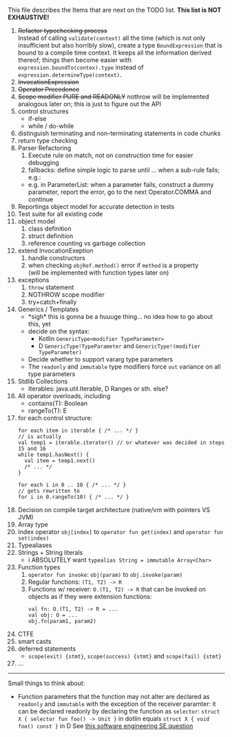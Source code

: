 This file describes the Items that are next on the TODO list. **This list is NOT EXHAUSTIVE!**

1. ~~Refactor typechecking process~~  
   Instead of calling `validate(context)` all the time (which is not only insufficient
   but also horribly slow), create a type `BoundExpression` that is bound to a compile
   time context. It keeps all the information derived thereof; things then become easier
   with `expression.boundTo(contex).type` instead of `expression.determineType(context)`.
2. ~~InvocationExpression~~
3. ~~Operator Precedence~~
4. ~~Scope modifier PURE and READONLY~~
   nothrow will be implemented analogous later on; this is just to figure out the API
5. control structures
   * if-else
   * while / do-while
6. distinguish terminating and non-terminating statements in code chunks
7. return type checking
8. Parser Refactoring
   1. Execute rule on match, not on construction time for easier debugging
   2. fallbacks: define simple logic to parse until ... when a sub-rule fails; e.g.:
     * e.g. in ParameterList: when a parameter fails, construct a dummy parameter,
       report the error, go to the next Operator.COMMA and continue
9. Reportings object model for accurate detection in tests
10. Test suite for all existing code
11. object model
    1. class definition
    2. struct definition
    3. reference counting vs garbage collection
12. extend InvocationExeption
    1. handle constructors
    2. when checking `objRef.method()` error if `method` is a property  
      (will be implemented with function types later on)
13. exceptions
    1. `throw` statement
    2. NOTHROW scope modifier
    3. try+catch+finally
14. Generics / Templates
    * \*sigh\* this is gonna be a huuuge thing... no idea how to go about this, yet
    * decide on the syntax:
      * Kotlin `GenericType<modifier TypeParameter>`
      * D `GenericType!TypeParameter` and `GenericType!(modifier TypeParameter)`
    * Decide whether to support vararg type parameters
    * The `readonly` and `immutable` type modifiers force `out` variance on all type parameters
15. Stdlib Collections
    * Iterables: java.util.Iterable, D Ranges or sth. else?
16. All operator overloads, including
    * contains(T): Boolean
    * <E : Iterable> rangeTo(T): E
17. for each control structure:
    ```
    for each item in iterable { /* ... */ }
    // is actually
    val temp1 = iterable.iterator() // or whatever was decided in steps 15 and 16
    while temp1.hasNext() {
      val item = temp1.next()
      /* ... */
    }

    for each i in 0 .. 10 { /* ... */ }
    // gets rewritten to
    for i in 0.rangeTo(10) { /* ... */ }
    ```
18. Decision on compile target architecture (native/vm with pointers VS JVM)
19. Array type
20. Index operator `obj[index]` to `operator fun get(index)` and `operator fun set(index)`
21. Typealiases
22. Strings + String literals
    * i ABSOLUTELY want `typealias String = immutable Array<Char>`
23. Function types
    1. `operator fun invoke`: `obj(param)` to `obj.invoke(param)`
    2. Regular functions: `(T1, T2) -> R`
    3. Functions w/ receiver: `O.(T1, T2) -> R` that can be invoked on objects
       as if they were extension functions:
       ```
       val fn: O.(T1, T2) -> R = ...
       val obj: O = ...
       obj.fn(param1, param2)
       ```
24. CTFE
25. smart casts
26. deferred statements
    * `scope(exit) {stmt}`, `scope(success) {stmt}` and `scope(fail) {stmt}`
27. ...


-----

Small things to think about:

* Function parameters that the function may not alter are declared as `readonly` and `immutable` with the
  exception of the receiver paramter: it can be declared readonly by declaring the function as `selector`:
  `struct X { selector fun foo() -> Unit }` in dotlin equals `struct X { void foo() const }` in D
  See [this software engineering SE question](https://softwareengineering.stackexchange.com/questions/348113/opposite-of-mutating)
